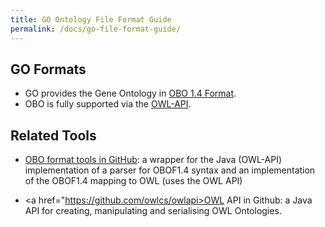 ```yaml
---
title: GO Ontology File Format Guide
permalink: /docs/go-file-format-guide/
---
```


## GO Formats

+ GO provides the Gene Ontology in <a href="http://owlcollab.github.io/oboformat/doc/obo-syntax.html">OBO 1.4 Format</a>. 
+ OBO is fully supported via the <a href="https://github.com/owlcs/owlapi">OWL-API</a>. 

## Related Tools 
+ <a href="https://github.com/oboformat/oboformat-tools">OBO format tools in GitHub</a>: a wrapper for the Java (OWL-API) implementation of a parser for OBOF1.4 syntax and an implementation of the OBOF1.4 mapping to OWL (uses the OWL API)
* <a href="https://github.com/owlcs/owlapi>OWL API in Github</a>: a Java API for creating, manipulating and serialising OWL Ontologies.


